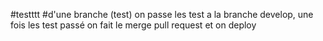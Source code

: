 #testttt
#d'une branche (test) on passe les test a la branche develop, une fois les test passé on fait le merge pull request et on deploy